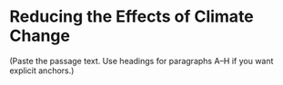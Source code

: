 # Reducing the Effects of Climate Change
(Paste the passage text. Use headings for paragraphs A–H if you want explicit anchors.)
